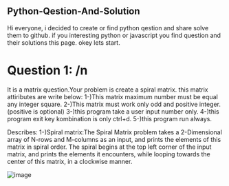 ## Python-Qestion-And-Solution
Hi everyone, i decided to create or find python qestion and share solve them to github.
if you interesting python or javascript you find question and their solutions this page.
okey lets start.

# Question 1: /n
It is a matrix question.Your problem is create a spiral matrix. this matrix attiributes are write below:
1-)This matrix maximum number must be equal any integer square.
2-)This matrix must work only odd and positive integer.(positive is optional)
3-)this program take a user input number only.
4-)this program exit key kombination is only ctrl+d.
5-)this program run always.

Describes:
1-)Spiral matrix:The Spiral Matrix problem takes a 2-Dimensional array of N-rows and M-columns as an input, and prints the elements of this matrix in spiral order. The spiral begins at the top left corner of the input matrix, and prints the elements it encounters, while looping towards the center of this matrix, in a clockwise manner.

![image](https://user-images.githubusercontent.com/97265601/185188381-6b6982d5-9cae-4152-995a-90c51589921a.png)
